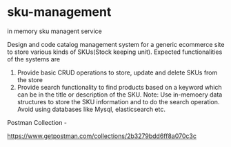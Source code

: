 # sku-management
in memory sku managent service


Design and code catalog management system for a generic ecommerce site to store
various kinds of SKUs(Stock keeping unit). Expected functionalities of the systems are
1. Provide basic CRUD operations to store, update and delete SKUs from the store
2. Provide search functionality to find products based on a keyword which can be in the
title or description of the SKU.
Note:
Use in-memoery data structures to store the SKU information and to do the search
operation. Avoid using databases like Mysql, elasticsearch etc.


Postman Collection -

https://www.getpostman.com/collections/2b3279bdd6ff8a070c3c 
